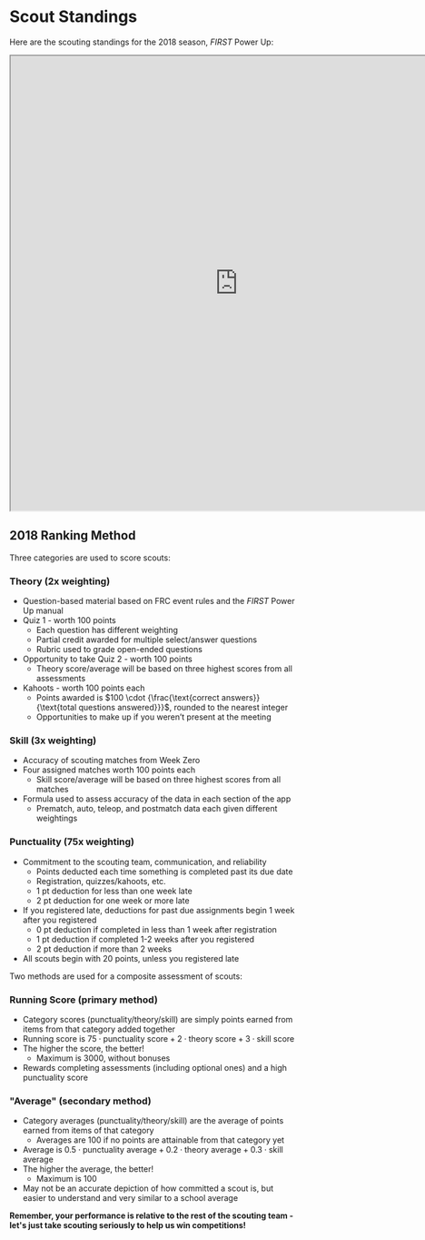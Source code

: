 # Scout Standings

Here are the scouting standings for the 2018 season, *FIRST* Power Up:

<iframe src="https://docs.google.com/spreadsheets/d/e/2PACX-1vR1N9TGy93DOX0puSaUfrX3W-3SM_9rv2HujeSbFG3r699loQISFC1QrGpgk8uyi8x9kaMoEejxo12l/pubhtml?gid=0&single=true" height="800" width="800"></iframe>

## 2018 Ranking Method

Three categories are used to score scouts:

### Theory (2x weighting)

* Question-based material based on FRC event rules and the *FIRST* Power Up manual
* Quiz 1 - worth 100 points
    * Each question has different weighting
    * Partial credit awarded for multiple select/answer questions
    * Rubric used to grade open-ended questions
* Opportunity to take Quiz 2 - worth 100 points
    * Theory score/average will be based on three highest scores from all assessments
* Kahoots - worth 100 points each
    * Points awarded is $100 \cdot {\frac{\text{correct answers}}{\text{total questions answered}}}$, rounded to the nearest integer
    * Opportunities to make up if you weren’t present at the meeting

### Skill (3x weighting)
* Accuracy of scouting matches from Week Zero
* Four assigned matches worth 100 points each
    * Skill score/average will be based on three highest scores from all matches
* Formula used to assess accuracy of the data in each section of the app
    * Prematch, auto, teleop, and postmatch data each given different weightings

### Punctuality (75x weighting)

* Commitment to the scouting team, communication, and reliability
    * Points deducted each time something is completed past its due date
    * Registration, quizzes/kahoots, etc.
    * 1 pt deduction for less than one week late
    * 2 pt deduction for one week or more late
* If you registered late, deductions for past due assignments begin 1 week after you registered
    * 0 pt deduction if completed in less than 1 week after registration
    * 1 pt deduction if completed 1-2 weeks after you registered
    * 2 pt deduction if more than 2 weeks
* All scouts begin with 20 points, unless you registered late

Two methods are used for a composite assessment of scouts:

### Running Score (primary method)
* Category scores (punctuality/theory/skill) are simply points earned from items from that category added together
* Running score is $75 \cdot \text{punctuality score} + 2 \cdot \text{theory score} + 3 \cdot \text{skill score}$
* The higher the score, the better!
    * Maximum is 3000, without bonuses
* Rewards completing assessments (including optional ones) and a high punctuality score 

### "Average" (secondary method)
* Category averages (punctuality/theory/skill) are the average of points earned from items of that category
    * Averages are 100 if no points are attainable from that category yet
* Average is $0.5 \cdot \text{punctuality average} + 0.2 \cdot \text{theory average} + 0.3 \cdot \text{skill average}$
* The higher the average, the better!
    * Maximum is 100
* May not be an accurate depiction of how committed a scout is, but easier to understand and very similar to a school average

**Remember, your performance is relative to the rest of the scouting team - let's just take scouting seriously to help us win competitions!**